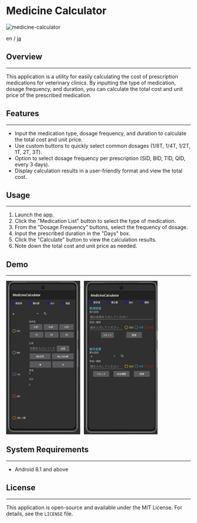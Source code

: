# Medicine Calculator

![medicine-calculator](https://img.shields.io/badge/medicine-calculator-blue)

en / [ja](./README_ja.md)


## Overview

---

This application is a utility for easily calculating the cost of prescription medications for veterinary clinics. By inputting the type of medication, dosage frequency, and duration, you can calculate the total cost and unit price of the prescribed medication.


## Features

---

- Input the medication type, dosage frequency, and duration to calculate the total cost and unit price.
- Use custom buttons to quickly select common dosages (1/8T, 1/4T, 1/2T, 1T, 2T, 3T).
- Option to select dosage frequency per prescription (SID, BID, TID, QID, every 3 days).
- Display calculation results in a user-friendly format and view the total cost.


## Usage

---

1. Launch the app.
2. Click the "Medication List" button to select the type of medication.
3. From the "Dosage Frequency" buttons, select the frequency of dosage.
4. Input the prescribed duration in the "Days" box.
5. Click the "Calculate" button to view the calculation results.
6. Note down the total cost and unit price as needed.


## Demo

---

<div style="display: flex; flex-direction: row;">
  <img src="./figures/medicine_calculator_demo1.png" alt="demo1" style="width: 40%; margin-right: 10px;">
  <img src="./figures/medicine_calculator_demo2.png" alt="demo2" style="width: 40%;">
</div>


## System Requirements

---

- Android 8.1 and above


## License

---

This application is open-source and available under the MIT License. For details, see the `LICENSE` file.